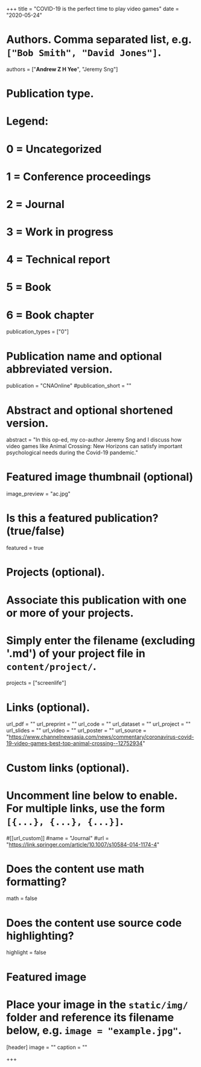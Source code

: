 +++
title = "COVID-19 is the perfect time to play video games"
date = "2020-05-24"

# Authors. Comma separated list, e.g. `["Bob Smith", "David Jones"]`.

authors = ["**Andrew Z H Yee**", "Jeremy Sng"]

# Publication type.
# Legend:
# 0 = Uncategorized
# 1 = Conference proceedings
# 2 = Journal
# 3 = Work in progress
# 4 = Technical report
# 5 = Book
# 6 = Book chapter
publication_types = ["0"]

# Publication name and optional abbreviated version.
publication = "CNAOnline"
#publication_short = ""

# Abstract and optional shortened version.

abstract = "In this op-ed, my co-author Jeremy Sng and I discuss how video games like Animal Crossing: New Horizons can satisfy important psychological needs during the Covid-19 pandemic."

# Featured image thumbnail (optional)
image_preview = "ac.jpg"

# Is this a featured publication? (true/false)
featured = true

# Projects (optional).
#   Associate this publication with one or more of your projects.
#   Simply enter the filename (excluding '.md') of your project file in `content/project/`.
projects = ["screenlife"]

# Links (optional).
url_pdf = ""
url_preprint = ""
url_code = ""
url_dataset = ""
url_project = ""
url_slides = ""
url_video = ""
url_poster = ""
url_source = "https://www.channelnewsasia.com/news/commentary/coronavirus-covid-19-video-games-best-top-animal-crossing--12752934"

# Custom links (optional).
#   Uncomment line below to enable. For multiple links, use the form `[{...}, {...}, {...}]`.
#[[url_custom]]
#name = "Journal"
#url = "https://link.springer.com/article/10.1007/s10584-014-1174-4"

# Does the content use math formatting?
math = false

# Does the content use source code highlighting?
highlight = false
  
# Featured image
# Place your image in the `static/img/` folder and reference its filename below, e.g. `image = "example.jpg"`.
[header]
image = ""
caption = ""

+++
